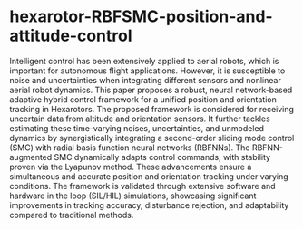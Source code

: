 # hexarotor-RBFSMC-position-and-attitude-control

Intelligent control has been extensively applied to aerial robots, which is important for autonomous flight applications. However, it is susceptible to noise and uncertainties when integrating different sensors and nonlinear aerial robot dynamics. This paper proposes a robust, neural network-based adaptive hybrid control framework for a unified position and orientation tracking in Hexarotors. The proposed framework is considered for receiving uncertain data from altitude and orientation sensors. It further tackles estimating these time-varying noises, uncertainties, and unmodeled dynamics by synergistically integrating a second-order sliding mode control (SMC) with radial basis function neural networks (RBFNNs). The RBFNN-augmented SMC dynamically adapts control commands, with stability proven via the Lyapunov method. These advancements ensure a simultaneous and accurate position and orientation tracking under varying conditions. The framework is validated through extensive software and hardware in the loop (SIL/HIL) simulations, showcasing significant improvements in tracking accuracy, disturbance rejection, and adaptability compared to traditional methods.
